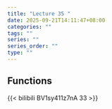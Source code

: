 ```yaml
---
title: "Lecture 35 "
date: 2025-09-21T14:11:47+08:00
categories: ""
tags: ""
series: ""
series_order: ""
type: ""
---
```


## Functions 

{{< bilibili BV1sy411z7nA 33 >}}

